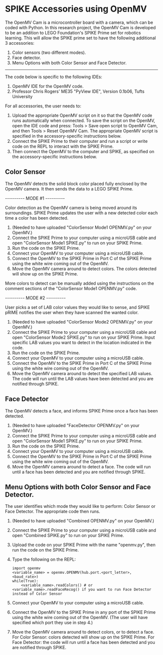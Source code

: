 # SPIKE Accessories using OpenMV

The OpenMV Cam is a microcontroller board with a camera, which can be coded with Python. In this research project, the OpenMV Cam is developed to be an addition to LEGO Foundation's SPIKE Prime set for robotics learning. This will allow the SPIKE prime set to have the following additional 3 accessories:

1. Color sensors (two different modes).
2. Face detector.
3. Menu Options with both Color Sensor and Face Detector.

--------

The code below is specific to the following IDEs:

1. OpenMV IDE for the OpenMV code.
2. Professor Chris Rogers' ME35 "PyView IDE", Version 0.1b06, Tufts University

For all accessories, the user needs to:

1. Upload the appropriate OpenMV script on it so that the OpenMV code runs automatically when connected. To save the script on the OpenMV, open the IDE code and press: Tools > Save open script to OpenMV Cam, and then Tools > Reset OpenMV Cam. The appropriate OpenMV script is specified in the accessory-specific instructions below.
2. Connect the SPIKE Prime to their computer and run a script or write code on the REPL to interact with the SPIKE Prime.
3. Then connect the OpenMV to the computer and SPIKE, as specified on the accessory-specific instructions below.

Color Sensor
------------

The OpenMV detects the solid block color placed fully enclosed by the OpenMV camera. It then sends the data to a LEGO SPIKE Prime.

---------- MODE #1 ----------

Color detection as the OpenMV camera is being moved around its surroundings. SPIKE Prime updates the user with a new detected color each time a color has been detected. 

1. (Needed to have uploaded "ColorSensor Mode1 OPENMV.py" on your OpenMV.)
2. Connect the SPIKE Prime to your computer using a microUSB cable and open "ColorSensor Mode1 SPIKE.py" to run on your SPIKE Prime.
3. Run the code on the SPIKE Prime.
4. Connect your OpenMV to your computer using a microUSB cable.
5. Connect the OpenMV to the SPIKE Prime in Port C of the SPIKE Prime using the white wire coming out of the OpenMV.
6. Move the OpenMV camera around to detect colors. The colors detected will show up on the SPIKE Prime.

More colors to detect can be manually added using the instructions on the comment sections of the "ColorSensor Mode1 OPENMV.py" code.

---------- MODE #2 ----------

User picks a set of LAB color values they would like to sense, and SPIKE pRIME notifies the user when they have scanned the wanted color. 

1. (Needed to have uploaded "ColorSensor Mode2 OPENMV.py" on your OpenMV.)
2. Connect the SPIKE Prime to your computer using a microUSB cable and open "ColorSensor Mode2 SPIKE.py" to run on your SPIKE Prime. Input specific LAB values you want to detect in the location indicated in the code.
3. Run the code on the SPIKE Prime.
4. Connect your OpenMV to your computer using a microUSB cable.
5. Connect the OpenMV to the SPIKE Prime in Port C of the SPIKE Prime using the white wire coming out of the OpenMV.
6. Move the OpenMV camera around to detect the specified LAB values. The code will run until the LAB values have been detected and you are notified through SPIKE.

Face Detector
--------------- 

The OpenMV detects a face, and informs SPIKE Prime once a face has been detected.

1. (Needed to have uploaded "FaceDetector OPENMV.py" on your OpenMV.)
2. Connect the SPIKE Prime to your computer using a microUSB cable and open "ColorSensor Mode1 SPIKE.py" to run on your SPIKE Prime.
3. Run the code on the SPIKE Prime.
4. Connect your OpenMV to your computer using a microUSB cable.
5. Connect the OpenMV to the SPIKE Prime in Port C of the SPIKE Prime using the white wire coming out of the OpenMV.
6. Move the OpenMV camera around to detect a face. The code will run until a face has been detected and you are notified through SPIKE. 

Menu Options with both Color Sensor and Face Detector.
----------------

The user identifies which mode they would like to perform: Color Sensor or Face Detector. The appropriate code then runs.

1. (Needed to have uploaded "Combined OPENMV.py" on your OpenMV.)
2. Connect the SPIKE Prime to your computer using a microUSB cable and open "Combined SPIKE.py" to run on your SPIKE Prime.
3. Upload the code on your SPIKE Prime with the name "openmv.py", then run the code on the SPIKE Prime.
4. Type the following on the REPL:

       import openmv
       <variable_name> = openmv.OPENMV(hub.port.<port_letter>, <baud_rate>)
       while(True):
           <variable_name>.readColors() # or <variable_name>.readFaceRecog() if you want to run Face Detector instead of Color Sensor
           
5. Connect your OpenMV to your computer using a microUSB cable.
6. Connect the OpenMV to the SPIKE Prime in any port of the SPIKE Prime using the white wire coming out of the OpenMV. (The user will have specified which port they use in step 4.)
7. Move the OpenMV camera around to detect colors, or to detect a face. For Color Sensor: colors detected will show up on the SPIKE Prime. For Face Detector: the code will run until a face has been detected and you are notified through SPIKE. 
